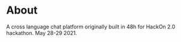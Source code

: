 # About

A cross language chat platform originally built in 48h for HackOn 2.0 hackathon. May 28-29 2021.